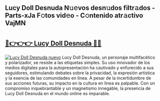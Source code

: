 ## Lucy Doll Desnuda N𝚞𝚎vos desn𝚞dos filtr𝚊dos - Parts-xJa F𝚘tos vid𝚎o - C𝚘ntenido atr𝚊ctivo VajMN

# <h2><a href="http://mb9wmyi.tromn.icu/?c=Lucy+Doll+Desnuda">🔗👉👉👉 Lucy Doll Desnuda 🔗🔗</a></h2>

[![Lucy Doll Desnuda nuevo](https://i.imgur.com/pEAQMta.gif)](http://mb9wmyi.tromn.icu/?c=Lucy+Doll+Desnuda)
Lucy Doll Desnuda, un personaje multifacético y polarizador, se resiste a las etiquetas simples. Su uso innovador de los medios digitales para la autopresentación ha cautivado y enfurecido a sus seguidores, estimulando debates sobre la privacidad, la expresión artística y la esencia de las comunidades en línea. A pesar de la incertidumbre de sus acciones futuras, su impacto en la cultura en línea es palpable. Con un compromiso inquebrantable y un magnetismo innegable, la presencia de Lucy Doll Desnuda en el mundo online es imparable.
